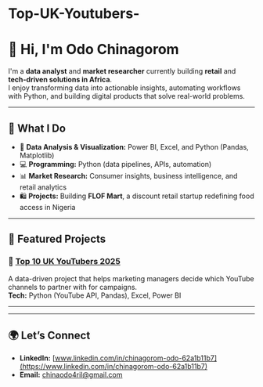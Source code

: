 # Top-UK-Youtubers-
# 👋 Hi, I'm Odo Chinagorom



I'm a **data analyst** and **market researcher** currently building **retail** and **tech-driven solutions in Africa**.  
I enjoy transforming data into actionable insights, automating workflows with Python, and building digital products that solve real-world problems.

---

## 🔧 What I Do

- 🧠 **Data Analysis & Visualization:** Power BI, Excel, and Python (Pandas, Matplotlib)  
- 💻 **Programming:** Python (data pipelines, APIs, automation)  
- 📊 **Market Research:** Consumer insights, business intelligence, and retail analytics  
- 🛍️ **Projects:** Building **FLOF Mart**, a discount retail startup redefining food access in Nigeria  

---

## 🚀 Featured Projects

### 🎥 [Top 10 UK YouTubers 2025](https://github.com/yourusername/top10-uk-youtubers-2025)
A data-driven project that helps marketing managers decide which YouTube channels to partner with for campaigns.  
**Tech:** Python (YouTube API, Pandas), Excel, Power BI  

---


---

## 🌍 Let’s Connect

- **LinkedIn:** [www.linkedin.com/in/chinagorom-odo-62a1b11b7](https://www.linkedin.com/in/chinagorom-odo-62a1b11b7)  
- **Email:** [chinaodo4ril@gmail.com](mailto:chinaodo4ril@gmail.com)
